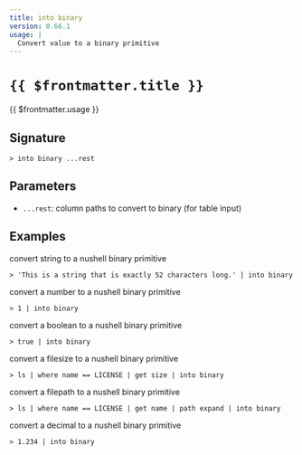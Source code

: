 ```yaml
---
title: into binary
version: 0.66.1
usage: |
  Convert value to a binary primitive
---
```


# <code>{{ $frontmatter.title }}</code>

<div style='white-space: pre-wrap;'>{{ $frontmatter.usage }}</div>

## Signature

```> into binary ...rest```

## Parameters

 -  `...rest`: column paths to convert to binary (for table input)

## Examples

convert string to a nushell binary primitive
```shell
> 'This is a string that is exactly 52 characters long.' | into binary
```

convert a number to a nushell binary primitive
```shell
> 1 | into binary
```

convert a boolean to a nushell binary primitive
```shell
> true | into binary
```

convert a filesize to a nushell binary primitive
```shell
> ls | where name == LICENSE | get size | into binary
```

convert a filepath to a nushell binary primitive
```shell
> ls | where name == LICENSE | get name | path expand | into binary
```

convert a decimal to a nushell binary primitive
```shell
> 1.234 | into binary
```
